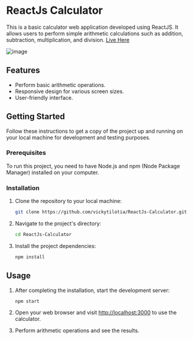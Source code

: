 # ReactJs Calculator

This is a basic calculator web application developed using ReactJS. It allows users to perform simple arithmetic calculations such as addition, subtraction, multiplication, and division.
[Live Here](https://gorgeous-salmiakki-c320be.netlify.app/)

![image](https://github.com/vickytilotia/ReactJs-Calculator/assets/32337899/ffee2649-29cd-41cd-bdbf-533fe848766d)

## Features

- Perform basic arithmetic operations.
- Responsive design for various screen sizes.
- User-friendly interface.

## Getting Started

Follow these instructions to get a copy of the project up and running on your local machine for development and testing purposes.

### Prerequisites

To run this project, you need to have Node.js and npm (Node Package Manager) installed on your computer.

### Installation

1. Clone the repository to your local machine:

   ```bash
   git clone https://github.com/vickytilotia/ReactJs-Calculator.git
   ```

2. Navigate to the project's directory:

   ```bash
   cd ReactJs-Calculator
   ```

3. Install the project dependencies:

   ```bash
   npm install
   ```

## Usage

1. After completing the installation, start the development server:

   ```bash
   npm start
   ```

2. Open your web browser and visit [http://localhost:3000](http://localhost:3000) to use the calculator.

3. Perform arithmetic operations and see the results.
